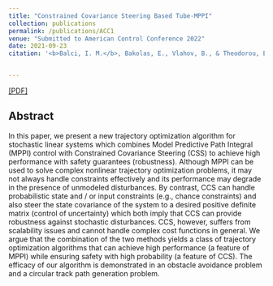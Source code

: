 ```yaml
---
title: "Constrained Covariance Steering Based Tube-MPPI"
collection: publications
permalink: /publications/ACC1
venue: "Submitted to American Control Conference 2022"
date: 2021-09-23
citation: '<b>Balci, I. M.</b>, Bakolas, E., Vlahov, B., & Theodorou, E. (2021). Constrained Covariance Steering Based Tube-MPPI. arXiv preprint arXiv:2110.07744.'


---
```


<!-- Insert Paper Link -->
[[PDF]](https://arxiv.org/pdf/2110.07744)

## Abstract
<!-- Insert Abstract -->
In this paper, we present a new trajectory optimization algorithm for stochastic linear systems which combines Model Predictive Path Integral (MPPI) control with Constrained Covariance Steering (CSS) to achieve high performance with safety guarantees (robustness). Although MPPI can be used to solve complex nonlinear trajectory optimization problems, it may not always handle constraints effectively and its performance may degrade in the presence of unmodeled disturbances. By contrast, CCS can handle probabilistic state and / or input constraints (e.g., chance constraints) and also steer the state covariance of the system to a desired positive definite matrix (control of uncertainty) which both imply that CCS can provide robustness against stochastic disturbances. CCS, however, suffers from scalability issues and cannot handle complex cost functions in general. We argue that the combination of the two methods yields a class of trajectory optimization algorithms that can achieve high performance (a feature of MPPI) while ensuring safety with high probability (a feature of CCS). The efficacy of our algorithm is demonstrated in an obstacle avoidance problem and a circular track path generation problem.
